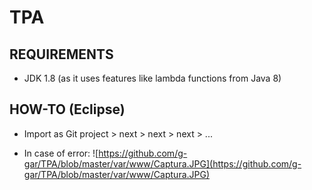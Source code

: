 # TPA

## REQUIREMENTS
* JDK 1.8 (as it uses features like lambda functions from Java 8)

## HOW-TO (Eclipse)
* Import as Git project > next > next > next > ...

* In case of error:
	![https://github.com/g-gar/TPA/blob/master/var/www/Captura.JPG](https://github.com/g-gar/TPA/blob/master/var/www/Captura.JPG)